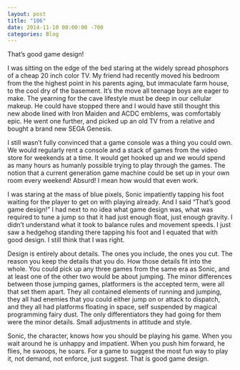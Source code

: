 ```yaml
---
layout: post
title: "106"
date: 2014-11-10 00:00:00 -700
categories: Blog
---
```


That’s good game design!

I was sitting on the edge of the bed staring at the widely spread phosphors of a cheap 20 inch color TV. My friend had recently moved his bedroom from the the highest point in his parents aging, but immaculate farm house, to the cool dry of the basement. It’s the move all teenage boys are eager to make. The yearning for the cave lifestyle must be deep in our cellular makeup. He could have stopped there and I would have still thought this new abode lined with Iron Maiden and ACDC emblems, was comfortably epic. He went one further, and picked up an old TV from a relative and bought a brand new SEGA Genesis.

I still wasn’t fully convinced that a game console was a thing you could own. We would regularly rent a console and a stack of games from the video store for weekends at a time. It would get hooked up and we would spend as many hours as humanly possible trying to play through the games. The notion that a current generation game machine could be set up in your own room every weekend! Absurd! I mean how would that even work.

I was staring at the mass of blue pixels, Sonic impatiently tapping his foot waiting for the player to get on with playing already. And I said “That’s good game design!” I had next to no idea what game design was, what was required to tune a jump so that it had just enough float, just enough gravity. I didn’t understand what it took to balance rules and movement speeds. I just saw a hedgehog standing there tapping his foot and I equated that with good design. I still think that I was right.

Design is entirely about details. The ones you include, the ones you cut. The reason you keep the details that you do. How those details fit into the whole. You could pick up any three games from the same era as Sonic, and at least one of the other two would be about jumping. The minor differences between those jumping games, platformers is the accepted term, were all that set them apart. They all contained elements of running and jumping, they all had enemies that you could either jump on or attack to dispatch, and they all had platforms floating in space, self suspended by magical programming fairy dust. The only differentiators they had going for them were the minor details. Small adjustments in attitude and style.

Sonic, the character, knows how you should be playing his game. When you wait around he is unhappy and impatient. When you push him forward, he flies, he swoops, he soars. For a game to suggest the most fun way to play it, not demand, not enforce, just suggest. That is good game design.
